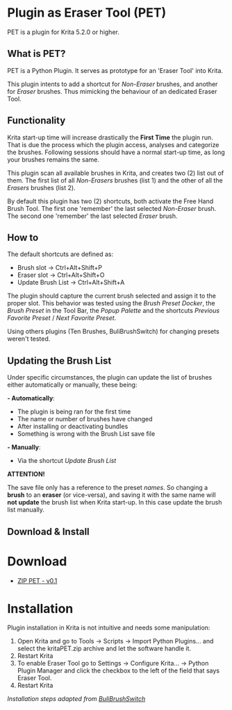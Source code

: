 
# Plugin as Eraser Tool (PET)

PET is a plugin for Krita 5.2.0 or higher.

## What is PET?

PET is a Python Plugin. It serves as prototype for an 'Eraser Tool' into Krita.

This plugin intents to add a shortcut for *Non-Eraser* brushes, and another for *Eraser* brushes. Thus mimicking the behaviour of an dedicated Eraser Tool.
## Functionality

Krita start-up time will increase drastically the **First Time** the plugin run. That is due the process which the plugin access, analyses and categorize the brushes. Following sessions should have a normal start-up time, as long your brushes remains the same.

This plugin scan all available brushes in Krita, and creates two (2) list out of them. The first list of all *Non-Erasers* brushes (list 1) and the other of all the *Erasers* brushes (list 2).

By default this plugin has two (2) shortcuts, both activate the Free Hand Brush Tool. The first one 'remember' the last selected *Non-Eraser* brush. The second one 'remember' the last selected *Eraser* brush.

## How to


The default shortcuts are defined as:
* Brush slot -> Ctrl+Alt+Shift+P
* Eraser slot -> Ctrl+Alt+Shift+O
* Update Brush List -> Ctrl+Alt+Shift+A

The plugin should capture the current brush selected and assign it to the proper slot. This behavior was tested using the *Brush Preset Docker*, the *Brush Preset* in the Tool Bar, the *Popup Palette* and the shortcuts *Previous Favorite Preset* / *Next Favorite Preset*.

Using others plugins (Ten Brushes, BuliBrushSwitch) for changing presets weren't tested.
## Updating the Brush List

Under specific circumstances, the plugin can update the list of brushes either automatically or manually, these being:

**- Automatically**:
* The plugin is being ran for the first time
* The name or number of brushes have changed
* After installing or deactivating bundles
* Something is wrong with the Brush List save file

**- Manually**:
* Via the shortcut *Update Brush List*

**ATTENTION!**

The save file only has a reference to the preset *names*. So changing a **brush** to an **eraser** (or vice-versa), and saving it with the same name will **not update** the brush list when Krita start-up. In this case update the brush list manually.

## Download & Install

# Download

* [ZIP PET - v0.1](https://github.com/daishishi/PluginEraserTool/releases/download/v0.1.1/kritaPET-v.0.1.1.zip)

# Installation

Plugin installation in Krita is not intuitive and needs some manipulation:

1. Open Krita and go to Tools -> Scripts -> Import Python Plugins... and select the kritaPET.zip archive and let the software handle it.
2. Restart Krita
3. To enable Eraser Tool go to Settings -> Configure Krita... -> Python Plugin Manager and click the checkbox to the left of the field that says Eraser Tool.
4. Restart Krita

*Installation steps adapted from [BuliBrushSwitch](https://github.com/Grum999/BuliBrushSwitch)*
